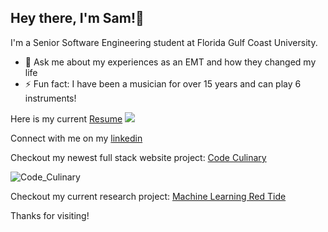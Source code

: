 ## Hey there, I'm Sam!👋

I'm a Senior Software Engineering student at Florida Gulf Coast University.

- 💬 Ask me about my experiences as an EMT and how they changed my life
- ⚡ Fun fact: I have been a musician for over 15 years and can play 6 instruments!

Here is my current [Resume](https://github.com/smwalsh7502/smwalsh7502/blob/main/Sam_Walsh_Engineer_Resume.pdf)
<img src="{https://img.shields.io/badge/LinkedIn-0077B5?style=for-the-badge&logo=linkedin&logoColor=white}" />

Connect with me on my [linkedin](https://www.linkedin.com/in/sam-mwalsh/)

Checkout my newest full stack website project: [Code Culinary](https://github.com/smwalsh7502/Recipe-Database-Website)

![Code_Culinary](https://github.com/smwalsh7502/smwalsh7502/assets/90478060/64ca0adc-f76e-41ed-a2c5-42c3576040b7)

Checkout my current research project: [Machine Learning Red Tide](https://github.com/smwalsh7502/ML_RedTide)

Thanks for visiting!
